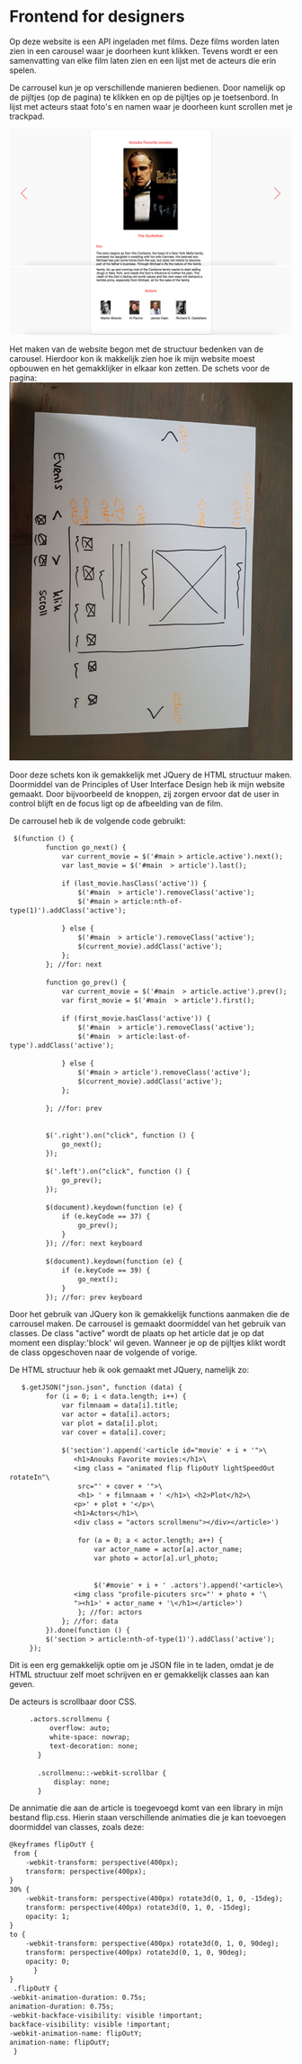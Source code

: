 # Frontend for designers 

Op deze website is een API ingeladen met films. Deze films worden laten zien in een carousel waar je doorheen kunt klikken. Tevens wordt er een samenvatting van elke film laten zien en een lijst met de acteurs die erin spelen. 

De carrousel kun je op verschillende manieren bedienen. Door namelijk op de pijltjes (op de pagina) te klikken en op de pijltjes op je toetsenbord. In lijst met acteurs staat foto's en namen waar je doorheen kunt scrollen met je trackpad.


![alt text](https://github.com/AnoukDrenthe/FrontendOpdracht2-3/blob/master/images/Schermafbeelding%202018-04-10%20om%2016.36.42.png)
![alt text](https://github.com/AnoukDrenthe/FrontendOpdracht2-3/blob/master/images/Schermafbeelding%202018-04-10%20om%2016.36.53.png)

Het maken van de website begon met de structuur bedenken van de carousel. Hierdoor kon ik makkelijk zien hoe ik mijn website moest opbouwen en het gemakklijker in elkaar kon zetten.
De schets voor de pagina:
![alt text](https://github.com/AnoukDrenthe/FrontendOpdracht2-3/blob/master/images/schets.jpeg)

Door deze schets kon ik gemakkelijk met JQuery de HTML structuur maken.
Doormiddel van de Principles of User Interface Design heb ik mijn website gemaakt. Door bijvoorbeeld de knoppen, zij zorgen ervoor dat de user in control blijft en de focus ligt op de afbeelding van de film.

De carrousel heb ik de volgende code gebruikt:

     $(function () {
             function go_next() {
                 var current_movie = $('#main > article.active').next();
                 var last_movie = $('#main  > article').last();

                 if (last_movie.hasClass('active')) {
                     $('#main  > article').removeClass('active');
                     $('#main > article:nth-of-type(1)').addClass('active');

                 } else {
                     $('#main  > article').removeClass('active');
                     $(current_movie).addClass('active');
                 };
             }; //for: next

             function go_prev() {
                 var current_movie = $('#main  > article.active').prev();
                 var first_movie = $('#main  > article').first();

                 if (first_movie.hasClass('active')) {
                     $('#main  > article').removeClass('active');
                     $('#main  > article:last-of-type').addClass('active');

                 } else {
                     $('#main > article').removeClass('active');
                     $(current_movie).addClass('active');
                 };

             }; //for: prev


             $('.right').on("click", function () {
                 go_next();
             });

             $('.left').on("click", function () {
                 go_prev();
             });

             $(document).keydown(function (e) {
                 if (e.keyCode == 37) {
                     go_prev();
                 }
             }); //for: next keyboard

             $(document).keydown(function (e) {
                 if (e.keyCode == 39) {
                     go_next();
                 }
             }); //for: prev keyboard
             
             
Door het gebruik van JQuery kon ik gemakkelijk functions aanmaken die de carrousel maken. De carrousel is gemaakt doormiddel van het gebruik van classes. De class "active" wordt de plaats op het article dat je op dat moment een display:'block' wil geven. Wanneer je op de pijltjes klikt wordt de class opgeschoven naar de volgende of vorige.

De HTML structuur heb ik ook gemaakt met JQuery, namelijk zo:

       $.getJSON("json.json", function (data) {
             for (i = 0; i < data.length; i++) {
                 var filmnaam = data[i].title;
                 var actor = data[i].actors;
                 var plot = data[i].plot;
                 var cover = data[i].cover;

                 $('section').append('<article id="movie' + i + '">\
                    <h1>Anouks Favorite movies:</h1>\
                    <img class = "animated flip flipOutY lightSpeedOut rotateIn"\
                     src="' + cover + '">\
                     <h1> ' + filmnaam + ' </h1>\ <h2>Plot</h2>\
                    <p>' + plot + '</p>\
                    <h1>Actors</h1>\
                    <div class = "actors scrollmenu"></div></article>')

                     for (a = 0; a < actor.length; a++) {
                         var actor_name = actor[a].actor_name;
                         var photo = actor[a].url_photo;


                         $('#movie' + i + ' .actors').append('<article>\
                    <img class "profile-picuters src="' + photo + '\
                    "><h1>' + actor_name + '\</h1></article>')
                     }; //for: actors
                 }; //for: data
             }).done(function () {
             $('section > article:nth-of-type(1)').addClass('active');
         });
         
Dit is een erg gemakkelijk optie om je JSON file in te laden, omdat je de HTML structuur zelf moet schrijven en er gemakkelijk classes aan kan geven.

De acteurs is scrollbaar door CSS.
          
         .actors.scrollmenu {
              overflow: auto;
              white-space: nowrap;
              text-decoration: none;
           }

           .scrollmenu::-webkit-scrollbar {
               display: none;
           }
  
  
De annimatie die aan de article is toegevoegd komt van een library in mijn bestand flip.css. Hierin staan verschillende animaties die je kan toevoegen doormiddel van classes, zoals deze:


    @keyframes flipOutY {
     from {
        -webkit-transform: perspective(400px);
        transform: perspective(400px);
    }
    30% {
        -webkit-transform: perspective(400px) rotate3d(0, 1, 0, -15deg);
        transform: perspective(400px) rotate3d(0, 1, 0, -15deg);
        opacity: 1;
    }
    to {
        -webkit-transform: perspective(400px) rotate3d(0, 1, 0, 90deg);
        transform: perspective(400px) rotate3d(0, 1, 0, 90deg);
        opacity: 0;
          }
    }         
     .flipOutY {
    -webkit-animation-duration: 0.75s;
    animation-duration: 0.75s;
    -webkit-backface-visibility: visible !important;
    backface-visibility: visible !important;
    -webkit-animation-name: flipOutY;
    animation-name: flipOutY;
     }

